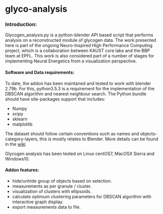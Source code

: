 # glyco-analysis

### Introduction:

Glycogen_analysis.py is a python-blender API based script that performs analysis on a reconstructed module of glycogen data. The work presented here is part of the ongoing Neuro-Inspired High Performance Computing project, which is a collaboration between KAUST core labs and the BBP team at EPFL. This work is also considered part of a number of stages for implementing Neural Energetics from a visualization perspective.

#### Software and Data requirements:
To date, the addon has been maintaned and tested to work with blender 2.79b. For this, python3.5.3 is a requirement for the implementation of the DBSCAN algorithm and nearest neighbour search. The Python bundle should have site-packages support that includes:
- Numpy
- scipy
- sklearn
- matplotlib

The dataset should follow certain conventions such as names and objects-category-layers, this is mostly relates to Blender.
More details can be found in the [wiki](https://github.com/daniJb/glyco-analysis/wiki)


Glycogen analysis has been tested on Linux centOS7, MacOSX Sierra and Windows10.

#### Addon features:
- hide/unhide group of objects based on selection.
- measurements as per granule / cluster.
- visualization of clusters with ellipsoids.
- calculate optimum clustering parameters for DBSCAN algorithm with interactive graph display.
- export measurements data to file.

